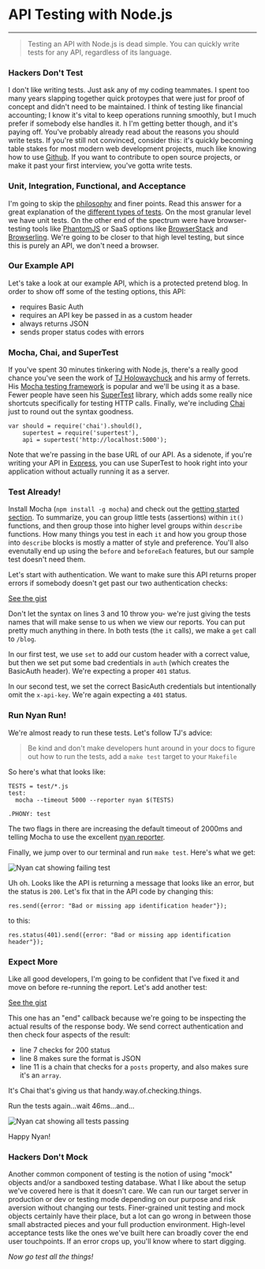 # API Testing with Node.js

---

> Testing an API with Node.js is dead simple. You can quickly write tests for any API, regardless of its language.

### Hackers Don't Test
I don't like writing tests. Just ask any of my coding teammates. I spent too many years slapping together quick protoypes that were just for proof of concept and didn't need to be maintained. I think of testing like financial accounting; I know it's vital to keep operations running smoothly, but I much prefer if somebody else handles it.
h
I'm getting better though, and it's paying off. You've probably already read about the reasons you should write tests. If you're still not convinced, consider this: it's quickly becoming table stakes for most modern web development projects, much like knowing how to use [Github](http://github.com). If you want to contribute to open source projects, or make it past your first interview, you've gotta write tests.

### Unit, Integration, Functional, and Acceptance
I'm going to skip the [philosophy](http://www.agitar.com/downloads/TheWayOfTestivus.pdf) and finer points. Read this answer for a great explanation of the [different types of tests](http://stackoverflow.com/a/4904533). On the most granular level we have unit tests. On the other end of the spectrum were have browser-testing tools like [PhantomJS](http://phantomjs.org/) or SaaS options like [BrowserStack](http://browserstack.com) and [Browserling](http://browserling.com). We're going to be closer to that high level testing, but since this is purely an API, we don't need a browser.

### Our Example API
Let's take a look at our example API, which is a protected pretend blog. In order to show off some of the testing options, this API:

- requires Basic Auth
- requires an API key be passed in as a custom header
- always returns JSON
- sends proper status codes with errors

### Mocha, Chai, and SuperTest
If you've spent 30 minutes tinkering with Node.js, there's a really good chance you've seen the work of [TJ Holowaychuck](https://github.com/visionmedia) and his army of ferrets. His [Mocha testing framework](http://visionmedia.github.com/mocha/) is popular and we'll be using it as a base. Fewer people have seen his [SuperTest](https://github.com/visionmedia/supertest) library, which adds some really nice shortcuts specifically for testing HTTP calls. Finally, we're including [Chai](http://chaijs.com/) just to round out the syntax goodness.

    var should = require('chai').should(),
        supertest = require('supertest'),
        api = supertest('http://localhost:5000');

Note that we're passing in the base URL of our API. As a sidenote, if you're writing your API in [Express](http://expressjs.com), you can use SuperTest to hook right into your application without actually running it as a server.

### Test Already!
Install Mocha (`npm install -g mocha`) and check out the [getting started section](http://visionmedia.github.com/mocha/#getting-started). To summarize, you can group little tests (assertions) within `it()` functions, and then group those into higher level groups within `describe` functions. How many things you test in each `it` and how you group those into `describe` blocks is mostly a matter of style and preference. You'll also evenutally end up using the `before` and `beforeEach` features, but our sample test doesn't need them.

Let's start with authentication. We want to make sure this API returns proper errors if somebody doesn't get past our two authentication checks:

[See the gist](https://gist.github.com/jedwood/5311084)
<script src="https://gist.github.com/jedwood/5311084.js"></script>

Don't let the syntax on lines 3 and 10 throw you- we're just giving the tests names that will make sense to us when we view our reports. You can put pretty much anything in there. In both tests (the `it` calls), we make a `get` call to `/blog`.

 In our first test, we use `set` to add our custom header with a correct value, but then we set put some bad credentials in `auth` (which creates the BasicAuth header). We're expecting a proper `401` status.

In our second test, we set the correct BasicAuth credentials but intentionally omit the `x-api-key`. We're again expecting a `401` status.

### Run Nyan Run!
We're almost ready to run these tests. Let's follow TJ's advice:

> Be kind and don't make developers hunt around
> in your docs to figure out how to run the tests,
> add a `make test` target to your `Makefile`

So here's what that looks like:

    TESTS = test/*.js
    test:
      mocha --timeout 5000 --reporter nyan $(TESTS)

    .PHONY: test

The two flags in there are increasing the default timeout of 2000ms and telling Mocha to use the excellent [nyan reporter](https://vimeo.com/44180900).

Finally, we jump over to our terminal and run `make test`. Here's what we get:

![Nyan cat showing failing test](img/nyan-fail.png)

Uh oh. Looks like the API is returning a message that looks like an error, but the status is `200`. Let's fix that in the API code by changing this:

`res.send({error: "Bad or missing app identification header"});`

to this:

`res.status(401).send({error: "Bad or missing app identification header"});`

### Expect More
Like all good developers, I'm going to be confident that I've fixed it and move on before re-running the report. Let's add another test:

[See the gist](https://gist.github.com/jedwood/5311429)
<script src="https://gist.github.com/jedwood/5311429.js"></script>

This one has an "end" callback because we're going to be inspecting the actual results of the response body. We send correct authentication and then check four aspects of the result:

- line 7 checks for 200 status
- line 8 makes sure the format is JSON
- line 11 is a chain that checks for a `posts` property, and also makes sure it's an `array`.

It's Chai that's giving us that handy.way.of.checking.things.

Run the tests again...wait 46ms...and...

![Nyan cat showing all tests passing](img/nyan-win.png)

Happy Nyan!

### Hackers Don't Mock
Another common component of testing is the notion of using "mock" objects and/or a sandboxed testing database. What I like about the setup we've covered here is that it doesn't care. We can run our target server in production or dev or testing mode depending on our purpose and risk aversion without changing our tests. Finer-grained unit testing and mock objects certainly have their place, but a lot can go wrong in between those small abstracted pieces and your full production environment. High-level acceptance tests like the ones we've built here can broadly cover the end user touchpoints. If an error crops up, you'll know where to start digging.

_Now go test all the things!_
